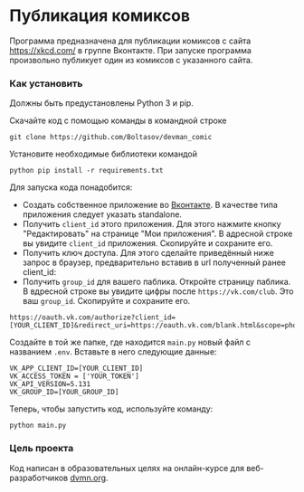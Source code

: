 # Публикация комиксов

Программа предназначена для публикации комиксов с сайта https://xkcd.com/ в группе Вконтакте. При запуске программа произвольно публикует один из комиксов с указанного сайта.

### Как установить

Должны быть предустановлены Python 3 и pip.

Скачайте код с помощью команды в командной строке
```
git clone https://github.com/Boltasov/devman_comic
```
Установите необходимые библиотеки командой
```
python pip install -r requirements.txt
```
Для запуска кода понадобится:

- Создать собственное приложение во [Вконтакте](https://vk.com/dev). В качестве типа приложения следует указать standalone. 
- Получить `client_id` этого приложения. Для этого нажмите кнопку "Редактировать" на странице "Мои приложения". В адресной строке вы увидите `client_id` приложения. Скопируйте и сохраните его.
- Получить ключ доступа. Для этого сделайте приведённый ниже запрос в браузер, предварительно вставив в url полученный ранее client_id:
- Получить `group_id` для вашего паблика. Откройте страницу паблика. В вдресной строке вы увидите цифры после `https://vk.com/club`. Это ваш `group_id`. Скопируйте и сохраните его.
```
https://oauth.vk.com/authorize?client_id=[YOUR_CLIENT_ID]&redirect_uri=https://oauth.vk.com/blank.html&scope=photos,groups,wall&response_type=token
```

Создайте в той же папке, где находится `main.py` новый файл с названием `.env`. Вставьте в него следующие данные:
```
VK_APP_CLIENT_ID=[YOUR_CLIENT_ID]
VK_ACCESS_TOKEN = ['YOUR_TOKEN']
VK_API_VERSION=5.131
VK_GROUP_ID=[YOUR_GROUP_ID]
```

Теперь, чтобы запустить код, используйте команду:
```commandline
python main.py
```

### Цель проекта

Код написан в образовательных целях на онлайн-курсе для веб-разработчиков [dvmn.org](https://dvmn.org/).